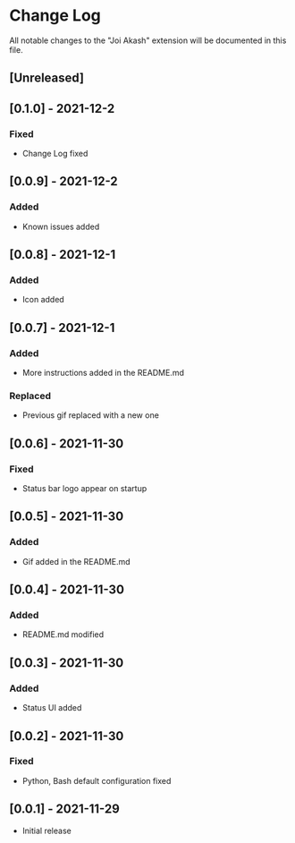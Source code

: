 # Change Log

All notable changes to the "Joi Akash" extension will be documented in this file.

## [Unreleased]

## [0.1.0] - 2021-12-2

### Fixed

- Change Log fixed

## [0.0.9] - 2021-12-2

### Added

- Known issues added

## [0.0.8] - 2021-12-1

### Added

- Icon added

## [0.0.7] - 2021-12-1

### Added

- More instructions added in the README.md

### Replaced

- Previous gif replaced with a new one

## [0.0.6] - 2021-11-30

### Fixed

- Status bar logo appear on startup

## [0.0.5] - 2021-11-30

### Added

- Gif added in the README.md

## [0.0.4] - 2021-11-30

### Added

- README.md modified

## [0.0.3] - 2021-11-30

### Added

- Status UI added

## [0.0.2] - 2021-11-30

### Fixed

- Python, Bash default configuration fixed

## [0.0.1] - 2021-11-29

- Initial release

